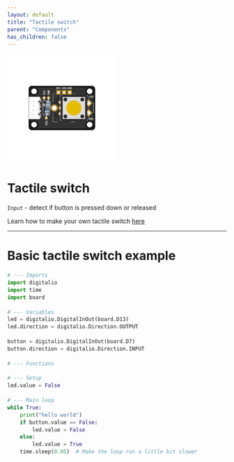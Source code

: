 ```yaml
---
layout: default
title: "Tactile switch"
parent: "Components"
has_children: false
---
```


<img src="assets/custom-tactile-switch-centered.png" alt="Custom Tactile Switch" width="250"/>

# Tactile switch
`Input` - detect if button is pressed down or released

Learn how to make your own tactile switch [here](/tutorials/04-assemble-custom-component/)


---

# Basic tactile switch example
```python
# --- Imports
import digitalio
import time
import board

# --- Variables
led = digitalio.DigitalInOut(board.D13)
led.direction = digitalio.Direction.OUTPUT

button = digitalio.DigitalInOut(board.D7)
button.direction = digitalio.Direction.INPUT

# --- Functions

# --- Setup
led.value = False

# --- Main loop
while True:
    print("hello world")
    if button.value == False:
        led.value = False
    else:
        led.value = True
    time.sleep(0.05)  # Make the loop run a little bit slower
```
